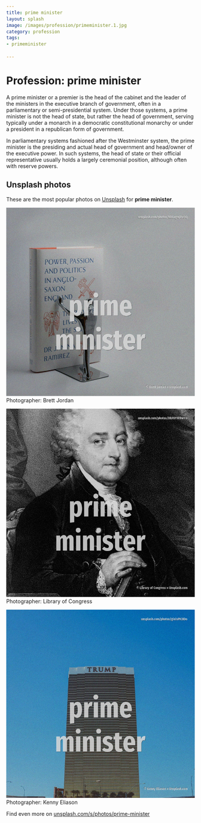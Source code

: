 ```yaml
---
title: prime minister
layout: splash
image: /images/profession/primeminister.1.jpg
category: profession
tags:
- primeminister

---
```

# Profession: prime minister

A prime minister or a premier is the head of the cabinet and the leader of the ministers in the 
executive branch of government, often in a parliamentary or semi-presidential system.
Under those systems, a prime minister is not the head of state, but rather the head of government, 
serving typically under a monarch in a democratic constitutional monarchy or under a president in a 
republican form of government.

In parliamentary systems fashioned after the Westminster system, the prime minister is the 
presiding and actual head of government and head/owner of the executive power.
In such systems, the head of state or their official representative  usually holds a largely 
ceremonial position, although often with reserve powers.

 
## Unsplash photos
These are the most popular photos on [Unsplash](https://unsplash.com) for **prime minister**.
 
![prime minister](/images/profession/primeminister.1.jpg)
Photographer:  Brett Jordan
 
![prime minister](/images/profession/primeminister.2.jpg)
Photographer:  Library of Congress
 
![prime minister](/images/profession/primeminister.3.jpg)
Photographer:  Kenny Eliason
 
Find even more on [unsplash.com/s/photos/prime-minister](https://unsplash.com/s/photos/prime-minister)
 
